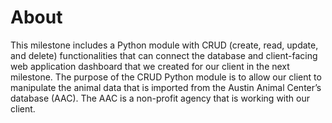 # About

This milestone includes a Python module with CRUD (create, read, update, and delete) functionalities that can connect the database and client-facing web application dashboard that we created for our client in the next milestone. The purpose of the CRUD Python module is to allow our client to manipulate the animal data that is imported from the Austin Animal Center’s database (AAC). The AAC is a non-profit agency that is working with our client.
